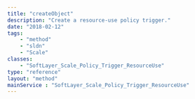 ```yaml
---
title: "createObject"
description: "Create a resource-use policy trigger."
date: "2018-02-12"
tags:
    - "method"
    - "sldn"
    - "Scale"
classes:
    - "SoftLayer_Scale_Policy_Trigger_ResourceUse"
type: "reference"
layout: "method"
mainService : "SoftLayer_Scale_Policy_Trigger_ResourceUse"
---
```


